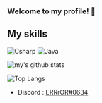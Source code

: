 ### Welcome to my profile! 👋

## My skills
![Csharp](https://img.shields.io/badge/-Csharp-8b61c9?style=for-the-badge&logo=c-sharp&logoColor=fff)
![Java](https://img.shields.io/badge/-Java-8b61c9?style=for-the-badge&logo=c-sharp&logoColor=fff)

![my's github stats](https://github-readme-stats.vercel.app/api?username=ERRrOR404&theme=dark)
   
![Top Langs](https://github-readme-stats.vercel.app/api/top-langs/?username=ERRrOR404&layout=none&theme=dark)

- Discord : [ERRrOR#0634](https://discord.com/users/476152575385927711)
